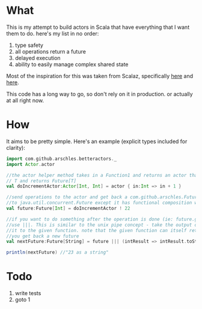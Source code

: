 # What
This is my attempt to build actors in Scala that have everything that I want them to do. here's my list in no order:

1. type safety
2. all operations return a future
3. delayed execution
4. ability to easily manage complex shared state

Most of the inspiration for this was taken from Scalaz, specifically
[here](http://www.slideshare.net/bostonscala/beyond-mere-actors) and
[here](https://github.com/scalaz/scalaz/blob/master/core/src/main/scala/scalaz/concurrent/Promise.scala).

This code has a long way to go, so don't rely on it in production. or actually at all right now.


# How
It aims to be pretty simple. Here's an example (explicit types included for clarity):

```scala
import com.github.arschles.betteractors._
import Actor.actor

//the actor helper method takes in a Function1 and returns an actor that takes
// T and returns Future[T]
val doIncrementActor:Actor[Int, Int] = actor { in:Int => in + 1 }

//send operations to the actor and get back a com.github.arschles.Future, which is similar
//to java.util.concurrent.Future except it has functional composition which can be nice
val future:Future[Int] = doIncrementActor ! 22

//if you want to do something after the operation is done (ie: future.get stops blocking and returns),
//use |||. This is similar to the unix pipe concept - take the output of the future when ready and pass
//it to the given function. note that the given function can itself return a value or a Future. either way
//you get back a new future
val nextFuture:Future[String] = future ||| (intResult => intResult.toString + " as a string")

println(nextFuture) //"23 as a string"
```

# Todo
1. write tests
2. goto 1